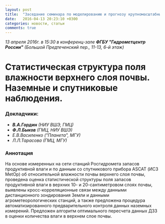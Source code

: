 ```yaml
---
layout: post
title:  "Заседание семинара по моделированию и прогнозу крупномасштабных гидрометеорологических процессов и климата"
date:   2016-04-13 20:23:10 +0300
categories: новости, статьи
comments: true
---
```


_13 апреля 2016г. в 15:30 в конференц-зале **ФГБУ "Гидрометцентр России"** (Большой Предтеченский пер., 11-13, 6-й этаж)_

# Статистическая структура поля влажности верхнего слоя почвы. Наземные и спутниковые наблюдения.

### Докладчики:
+ _**В.А.Гордин** (НИУ ВШЭ, ГМЦ)_
+ _**Ф.Л.Быков** (ГМЦ, НИУ ВШЭ)_
+ _Е.В.Василенко ("Планета", МГУ)_
+ _Л.Л.Тарасова (ГМЦ, МГУ)_

### Аннотация

На основе измеренных на сети станций Росгидромета запасов продуктивной влаги и по данным со спутникового  прибора ASCAT (ИСЗ MetOp) об относительной влажности почвы верхнего слоя почвы, проведена оценка статистической структуры поля запасов продуктивной влаги в верхних 10- и 20-сантиметровом слоях почвы, выявлены кросс-корреляционные связи между данными дистанционного зондирования Земли и данными агрометеорологических станций, а также предложена процедура автоматизированного предварительного контроля данных наземных измерений. Предложен алгоритм оптимального пересчета данных ДЗЗ в оценки количества влаги в верхнем слое почвы.
